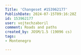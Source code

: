 ```yaml
---
Title: 'Changeset #153962177'
PublishDate: 2024-07-15T09:16:28Z
id: 153962177
user: vojtechzaboril
comment: Roads and paths
created_by: JOSM/1.5 (19096 cs)
tags:
- Montenegro

---
```

